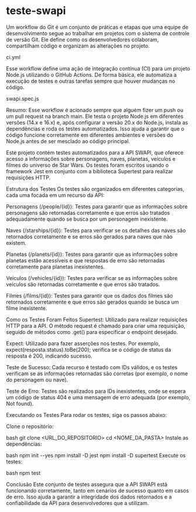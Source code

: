 # teste-swapi

Um workflow do Git é um conjunto de práticas e etapas que uma equipe de desenvolvimento segue ao trabalhar em projetos com o sistema de controle de versão Git. Ele define como os desenvolvedores colaboram, compartilham código e organizam as alterações no projeto.

ci.yml

Esse workflow define uma ação de integração contínua (CI) para um projeto Node.js utilizando o GitHub Actions. De forma básica, ele automatiza a execução de testes e outras tarefas sempre que houver mudanças no código.

swapi.spec.js

Resumo:
Esse workflow é acionado sempre que alguém fizer um push ou um pull request na branch main. Ele testa o projeto Node.js em diferentes versões (14.x e 16.x) e, após configurar a versão 20.x do Node.js, instala as dependências e roda os testes automatizados. Isso ajuda a garantir que o código funcione corretamente em diferentes ambientes e versões do Node.js antes de ser mesclado ao código principal.

Este projeto contém testes automatizados para a API SWAPI, que oferece acesso a informações sobre personagens, naves, planetas, veículos e filmes do universo de Star Wars. Os testes foram escritos usando o framework Jest em conjunto com a biblioteca Supertest para realizar requisições HTTP.

Estrutura dos Testes
Os testes são organizados em diferentes categorias, cada uma focada em um recurso da API:

Personagens (/people/{id}): Testes para garantir que as informações sobre personagens são retornadas corretamente e que erros são tratados adequadamente quando se busca por um personagem inexistente.

Naves (/starships/{id}): Testes para verificar se os detalhes das naves são retornados corretamente e se erros são gerados para naves que não existem.

Planetas (/planets/{id}): Testes para garantir que as informações sobre planetas estão acessíveis e que respostas de erro são retornadas corretamente para planetas inexistentes.

Veículos (/vehicles/{id}): Testes para verificar se as informações sobre veículos são retornadas corretamente e que erros são tratados.

Filmes (/films/{id}): Testes para garantir que os dados dos filmes são retornados corretamente e que erros são gerados quando se busca um filme inexistente.

Como os Testes Foram Feitos
Supertest: Utilizado para realizar requisições HTTP para a API. O método request é chamado para criar uma requisição, seguido de métodos como .get() para especificar o endpoint desejado.

Expect: Utilizado para fazer asserções nos testes. Por exemplo, expect(resposta.status).toBe(200); verifica se o código de status da resposta é 200, indicando sucesso.

Teste de Sucesso: Cada recurso é testado com IDs válidos, e os testes verificam se as informações retornadas são corretas (por exemplo, o nome do personagem ou nave).

Teste de Erro: Testes são realizados para IDs inexistentes, onde se espera um código de status 404 e uma mensagem de erro adequada (por exemplo, Not found).

Executando os Testes
Para rodar os testes, siga os passos abaixo:

Clone o repositório:

bash
git clone <URL_DO_REPOSITORIO>
cd <NOME_DA_PASTA>
Instale as dependências:

bash
npm init --yes
npm install -D jest
npm install -D supertest
Execute os testes:

bash
npm test

Conclusão
Este conjunto de testes assegura que a API SWAPI está funcionando corretamente, tanto em cenários de sucesso quanto em casos de erro. Isso ajuda a garantir a integridade dos dados retornados e a confiabilidade da API para desenvolvedores que a utilizam.
